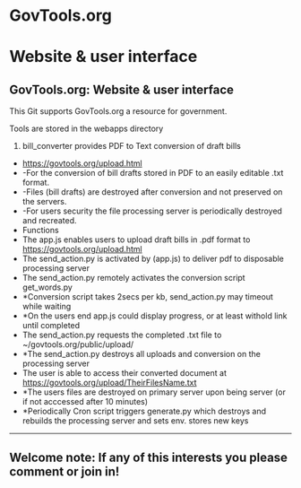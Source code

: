 # GovTools.org
# Website & user interface

GovTools.org: Website & user interface
----

This Git supports GovTools.org a resource for government.

Tools are stored in the webapps directory

1. bill_converter provides PDF to Text conversion of draft bills
* https://govtools.org/upload.html
* -For the conversion of bill drafts stored in PDF to an easily editable .txt format.
* -Files (bill drafts) are destroyed after conversion and not preserved on the servers.
* -For users security the file processing server is periodically destroyed and recreated.
* Functions
* The app.js enables users to upload draft bills in .pdf format to https://govtools.org/upload.html
* The send_action.py is activated by (app.js) to deliver pdf to disposable processing server
* The send_action.py remotely activates the conversion script get_words.py
* *Conversion script takes 2secs per kb, send_action.py may timeout while waiting
* *On the users end app.js could display progress, or at least withold link until completed
* The send_action.py requests the completed .txt file to ~/govtools.org/public/upload/
* *The send_action.py destroys all uploads and conversion on the processing server
* The user is able to access their converted document at https://govtools.org/upload/TheirFilesName.txt
* *The users files are destroyed on primary server upon being server (or if not acccessed after 10 minutes)
* *Periodically Cron script triggers generate.py which destroys and rebuilds the processing server and sets env. stores new keys



-------
Welcome note: If any of this interests you please comment or join in!
-------
